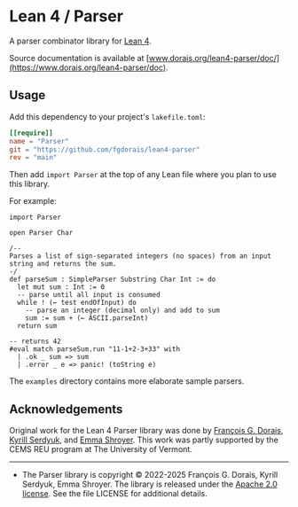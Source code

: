 # Lean 4 / Parser

A parser combinator library for [Lean 4](https://leanprover.github.io/).

Source documentation is available at [www.dorais.org/lean4-parser/doc/](https://www.dorais.org/lean4-parser/doc).

## Usage

Add this dependency to your project's `lakefile.toml`:

```toml
[[require]]
name = "Parser"
git = "https://github.com/fgdorais/lean4-parser"
rev = "main"
```
Then add `import Parser` at the top of any Lean file where you plan to use this library.

For example:
```lean
import Parser

open Parser Char

/--
Parses a list of sign-separated integers (no spaces) from an input string and returns the sum.
-/
def parseSum : SimpleParser Substring Char Int := do
  let mut sum : Int := 0
  -- parse until all input is consumed
  while ! (← test endOfInput) do
    -- parse an integer (decimal only) and add to sum
    sum := sum + (← ASCII.parseInt)
  return sum

-- returns 42
#eval match parseSum.run "11-1+2-3+33" with
  | .ok _ sum => sum
  | .error _ e => panic! (toString e)
```

The `examples` directory contains more elaborate sample parsers.

## Acknowledgements

Original work for the Lean 4 Parser library was done by [François G. Dorais](https://github.com/fgdorais), [Kyrill Serdyuk](https://github.com/kyserd), and [Emma Shroyer](https://github.com/emma-shroyer).
This work was partly supported by the CEMS REU program at The University of Vermont.

-----

* The Parser library is copyright © 2022-2025 François G. Dorais, Kyrill Serdyuk, Emma Shroyer. The library is released under the [Apache 2.0 license](http://www.apache.org/licenses/LICENSE-2.0). See the file LICENSE for additional details.

